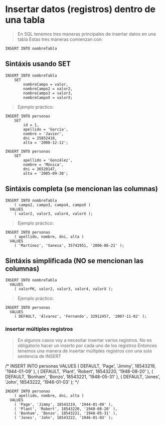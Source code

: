 # Insertar datos (registros) dentro de una tabla

> En SQL tenemos tres maneras principales de insertar datos en una tabla
> Estas tres maneras comienzan con:

    INSERT INTO nombreTabla  

## Sintáxis usando SET  

    INSERT INTO nombreTabla    
        SET  
            nombreCampo = valor,  
            nombreCampo2 = valor2,  
            nombreCampo3 = valor3,  
            nombreCampoX = valorX;  

> Ejemplo práctico:  

    INSERT INTO personas  
        SET  
            id = 1,  
            apellido = 'García',  
            nombre = 'Javier',  
            dni = 25852410,  
            alta = '2008-12-12';  

    INSERT INTO personas  
        SET
            apellido = 'González',   
            nombre = 'Mónica',  
            dni = 36520147,  
            alta = '2005-09-30';

## Sintáxis completa (se mencionan las columnas)

    INSERT INTO nombreTabla    
        ( campo2, campo3, campo4, campoX )  
      VALUES  
        ( valor2, valor3, valor4, valorX );  

> Ejemplo práctico: 

    INSERT INTO personas  
        ( apellido, nombre, dni, alta )  
      VALUES  
        ( 'Martínez', 'Vanesa', 35741951, '2006-06-21' );  


## Sintáxis simplificada (NO se mencionan las columnas)

    INSERT INTO nombreTabla    
      VALUES  
        ( valorPK, valor2, valor3, valor4, valorX );

> Ejemplo práctico:  

    INSERT INTO personas  
      VALUES  
        ( DEFAULT, 'Álvarez', 'Fernando', 32912457, '2007-11-02' );  


### insertar múltiples registros

> En algunos casos voy a necesitar insertar varios registros.
> No es obligatorio hacer un inserto por cada uno de los registros
> Entonces tenemos una manera de insertar múltiples registros con una sola sentencia de INSERT

/*
    INSERT INTO personas
        VALUES
             ( DEFAULT, 'Page', 'Jimmy', 18543219, '1944-01-09' ),
             ( DEFAULT, 'Plant', 'Robert', 18543220, '1948-08-20' ),
             ( DEFAULT, 'Bonham', 'Bonzo', 18543221, '1948-05-31' ),
             ( DEFAULT, 'Jones', 'John', 18543222, '1946-01-03' );
*/

    INSERT INTO personas
        ( apellido, nombre, dni, alta )
      VALUES
        ( 'Page', 'Jimmy', 18543219, '1944-01-09' ),
        ( 'Plant', 'Robert', 18543220, '1948-08-20' ),
        ( 'Bonham', 'Bonzo', 18543221, '1948-05-31' ),
        ( 'Jones', 'John', 18543222, '1946-01-03' );
